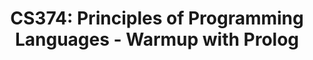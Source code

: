 ---
layout: exercise
permalink: /Modules/Prolog/Warmup/Exercise
title: "CS374: Principles of Programming Languages - Warmup with Prolog"
language: "prolog"

info:
  points: 3
  instructions: "Run this prolog program."
  goals:
    - To write a Scheme statement
    
canvasasmtid: "181953"   
canvaspoints: 3
  
processor:  
  correctfeedback: "Correct!!" 
  incorrectfeedback: "Try again"
  submitformlink: false
  feedbackprocess: | 
    var pos = feedbackString.toString();
  correctcheck: |
    pos.toLowerCase().includes("true")
 
files:
  - filename: "first.pl"
    name: first
    ismain: false
    isreadonly: false
    isvisible: true
    code: | 
      take_before(CS173, CS374). 
      take_before(X, CS374).
      take_before(CS173, X).
      take_before(X, Y).
      
  - filename: "main.pl"
    ismain: true
    name: main
    isreadonly: true
    isvisible: true
    code: |
      assert(course(CS173)).
      assert(course(CS174)).
      assert(course(CS374)).
      assert(course(CS475)).
     
      assert(prereq(CS174, CS173)).
      assert(prereq(CS374, CS174)).
             
      % Base case: X must be taken before Y if X is a direct prerequisite for Y.  This avoids infinite recursion due to the rule below
      assertz((take_before(X, Y) :- prereq(X, Y))).

      % Recursive case: X must be taken before Y if there is some course Z that is a prerequisite for Y, and X must be taken before Z.
      assertz((take_before(X, Y) :- prereq(Z, Y), take_before(X, Z))).

---